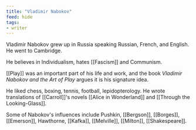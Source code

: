```yaml
---
title: "Vladimir Nabokov"
feed: hide
tags:
- writer
---
```


Vladimir Nabokov grew up in Russia speaking Russian, French, and English. He went to Cambridge. 

He believes in Individualism, hates [[Fascism]] and Communism. 

[[Play]] was an important part of his life and work, and the book _Vladimir Nabokov and the Art of Play_ argues it is his signature idea. 

He liked chess, boxing, tennis, football, lepidopterology. He wrote translations of [[Carroll]]'s novels [[Alice in Wonderland]] and [[Through the Looking-Glass]].

Some of Nabokov's influences include Pushkin, [[Bergson]], [[Borges]], [[Emerson]], Hawthorne, [[Kafka]], [[Melville]], [[Milton]], [[Shakespeare]]. 
